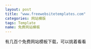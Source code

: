 ```yaml
---
layout: post
title: "www.freewebsitetemplates.com"
categories: 网站模版
tags: Template
name: 免费网站模板
---
```

有几百个免费网站模板下载，可以挑着看看
<!--break-->

